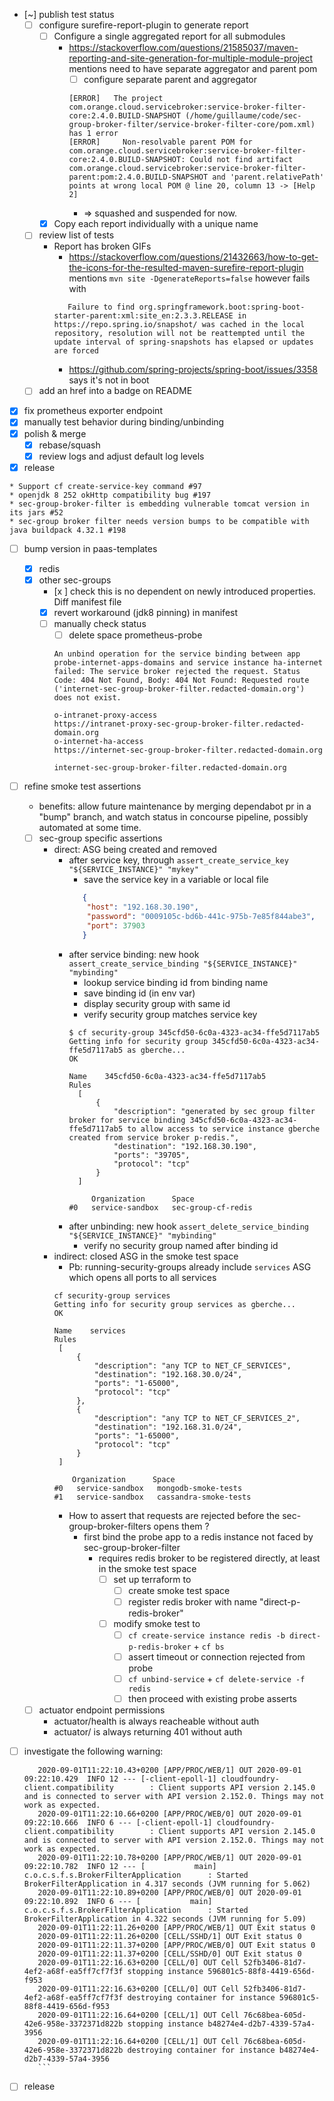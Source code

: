 * [~] publish test status
   * [ ] configure surefire-report-plugin to generate report
      * [ ] Configure a single aggregated report for all submodules
         * https://stackoverflow.com/questions/21585037/maven-reporting-and-site-generation-for-multiple-module-project mentions need to have separate aggregator and parent pom
            * [ ] configure separate parent and aggregator
            ```
           [ERROR]   The project com.orange.cloud.servicebroker:service-broker-filter-core:2.4.0.BUILD-SNAPSHOT (/home/guillaume/code/sec-group-broker-filter/service-broker-filter-core/pom.xml) has 1 error
           [ERROR]     Non-resolvable parent POM for com.orange.cloud.servicebroker:service-broker-filter-core:2.4.0.BUILD-SNAPSHOT: Could not find artifact com.orange.cloud.servicebroker:service-broker-filter-parent:pom:2.4.0.BUILD-SNAPSHOT and 'parent.relativePath' points at wrong local POM @ line 20, column 13 -> [Help 2]
            ```
           * => squashed and suspended for now.
      * [x] Copy each report individually with a unique name
   * [ ] review list of tests
      * Report has broken GIFs
         * https://stackoverflow.com/questions/21432663/how-to-get-the-icons-for-the-resulted-maven-surefire-report-plugin mentions `mvn site -DgenerateReports=false` however fails with 
         ``` 
            Failure to find org.springframework.boot:spring-boot-starter-parent:xml:site_en:2.3.3.RELEASE in https://repo.spring.io/snapshot/ was cached in the local repository, resolution will not be reattempted until the update interval of spring-snapshots has elapsed or updates are forced
         ```
           * https://github.com/spring-projects/spring-boot/issues/3358 says it's not in boot
   * [ ] add an href into a badge on README
   
* [x] fix prometheus exporter endpoint
* [x] manually test behavior during binding/unbinding
* [x] polish & merge
   * [x] rebase/squash
   * [x] review logs and adjust default log levels
* [x] release
```
* Support cf create-service-key command #97
* openjdk 8 252 okHttp compatibility bug #197
* sec-group-broker-filter is embedding vulnerable tomcat version in its jars #52
* sec-group broker filter needs version bumps to be compatible with java buildpack 4.32.1 #198
```
* [ ] bump version in paas-templates
   * [x] redis
   * [x] other sec-groups
      * [x ] check this is no dependent on newly introduced properties. Diff manifest file
      * [x] revert workaround (jdk8 pinning) in manifest
      * [ ] manually check status
         * [ ] delete space prometheus-probe
         ```
        An unbind operation for the service binding between app probe-internet-apps-domains and service instance ha-internet failed: The service broker rejected the request. Status Code: 404 Not Found, Body: 404 Not Found: Requested route ('internet-sec-group-broker-filter.redacted-domain.org') does not exist.
        
        o-intranet-proxy-access                                    https://intranet-proxy-sec-group-broker-filter.redacted-domain.org
        o-internet-ha-access                                       https://internet-sec-group-broker-filter.redacted-domain.org
                                                                           internet-sec-group-broker-filter.redacted-domain.org
         ```
* [ ] refine smoke test assertions
    * benefits: allow future maintenance by merging dependabot pr in a "bump" branch, and watch status in concourse pipeline, possibly automated at some time.
    * [ ] sec-group specific assertions
        * direct: ASG being created and removed
           * after service key, through `assert_create_service_key "${SERVICE_INSTANCE}" "mykey"`
              * save the service key in a variable or local file
              ```json
                 {
                  "host": "192.168.30.190",
                  "password": "0009105c-bd6b-441c-975b-7e85f844abe3",
                  "port": 37903
                 }
              ```
           * after service binding: new hook `assert_create_service_binding "${SERVICE_INSTANCE}" "mybinding"`
               * lookup service binding id from binding name
               * save binding id (in env var)
               * display security group with same id
               * verify security group matches service key
              ```
              $ cf security-group 345cfd50-6c0a-4323-ac34-ffe5d7117ab5
              Getting info for security group 345cfd50-6c0a-4323-ac34-ffe5d7117ab5 as gberche...
              OK
                      
              Name    345cfd50-6c0a-4323-ac34-ffe5d7117ab5
              Rules
                [
                    {
                        "description": "generated by sec group filter broker for service binding 345cfd50-6c0a-4323-ac34-ffe5d7117ab5 to allow access to service instance gberche created from service broker p-redis.",
                        "destination": "192.168.30.190",
                        "ports": "39705",
                        "protocol": "tcp"
                    }
                ]
              
                   Organization      Space
              #0   service-sandbox   sec-group-cf-redis
              ```
           * after unbinding: new hook `assert_delete_service_binding "${SERVICE_INSTANCE}" "mybinding"`
              * verify no security group named after binding id
        * indirect: closed ASG in the smoke test space
           * Pb: running-security-groups already include `services` ASG which opens all ports to all services
           ```
          cf security-group services
          Getting info for security group services as gberche...
          OK
                  
          Name    services
          Rules
          	[
          		{
          			"description": "any TCP to NET_CF_SERVICES",
          			"destination": "192.168.30.0/24",
          			"ports": "1-65000",
          			"protocol": "tcp"
          		},
          		{
          			"description": "any TCP to NET_CF_SERVICES_2",
          			"destination": "192.168.31.0/24",
          			"ports": "1-65000",
          			"protocol": "tcp"
          		}
          	]
          
               Organization      Space
          #0   service-sandbox   mongodb-smoke-tests
          #1   service-sandbox   cassandra-smoke-tests
 
           ```
          * How to assert that requests are rejected before the sec-group-broker-filters opens them ?
             * first bind the probe app to a redis instance not faced by sec-group-broker-filter
                * requires redis broker to be registered directly, at least in the smoke test space 
                   * [ ]  set up terraform to
                      * [ ] create smoke test space
                      * [ ] register redis broker with name "direct-p-redis-broker"
                   * [ ] modify smoke test to 
                      * [ ] `cf create-service instance redis -b direct-p-redis-broker` + `cf bs` 
                      * [ ] assert timeout or connection rejected from probe 
                      * [ ] `cf unbind-service` + `cf delete-service -f redis` 
                      * [ ] then proceed with existing probe asserts 
                      
    * [ ] actuator endpoint permissions
       * actuator/health is always reacheable without auth
       * actuator/ is always returning 401 without auth
      
                   
* [ ] investigate the following warning:
 
    ```
       2020-09-01T11:22:10.43+0200 [APP/PROC/WEB/1] OUT 2020-09-01 09:22:10.429  INFO 12 --- [-client-epoll-1] cloudfoundry-client.compatibility        : Client supports API version 2.145.0 and is connected to server with API version 2.152.0. Things may not work as expected.
       2020-09-01T11:22:10.66+0200 [APP/PROC/WEB/0] OUT 2020-09-01 09:22:10.666  INFO 6 --- [-client-epoll-1] cloudfoundry-client.compatibility        : Client supports API version 2.145.0 and is connected to server with API version 2.152.0. Things may not work as expected.
       2020-09-01T11:22:10.78+0200 [APP/PROC/WEB/1] OUT 2020-09-01 09:22:10.782  INFO 12 --- [           main] c.o.c.s.f.s.BrokerFilterApplication      : Started BrokerFilterApplication in 4.317 seconds (JVM running for 5.062)
       2020-09-01T11:22:10.89+0200 [APP/PROC/WEB/0] OUT 2020-09-01 09:22:10.892  INFO 6 --- [           main] c.o.c.s.f.s.BrokerFilterApplication      : Started BrokerFilterApplication in 4.322 seconds (JVM running for 5.09)
       2020-09-01T11:22:11.26+0200 [APP/PROC/WEB/1] OUT Exit status 0
       2020-09-01T11:22:11.26+0200 [CELL/SSHD/1] OUT Exit status 0
       2020-09-01T11:22:11.37+0200 [APP/PROC/WEB/0] OUT Exit status 0
       2020-09-01T11:22:11.37+0200 [CELL/SSHD/0] OUT Exit status 0
       2020-09-01T11:22:16.63+0200 [CELL/0] OUT Cell 52fb3406-81d7-4ef2-a68f-ea5ff7cf7f3f stopping instance 596801c5-88f8-4419-656d-f953
       2020-09-01T11:22:16.63+0200 [CELL/0] OUT Cell 52fb3406-81d7-4ef2-a68f-ea5ff7cf7f3f destroying container for instance 596801c5-88f8-4419-656d-f953
       2020-09-01T11:22:16.64+0200 [CELL/1] OUT Cell 76c68bea-605d-42e6-958e-3372371d822b stopping instance b48274e4-d2b7-4339-57a4-3956
       2020-09-01T11:22:16.64+0200 [CELL/1] OUT Cell 76c68bea-605d-42e6-958e-3372371d822b destroying container for instance b48274e4-d2b7-4339-57a4-3956
       ```
    
* [ ] release
